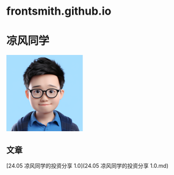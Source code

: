 # frontsmith.github.io
# 凉风同学

<img src="https://raw.githubusercontent.com/frontsmith/FNotePic/master/data/202404291510570.png" width="200" />

## 文章
[24.05 凉风同学的投资分享 1.0](24.05 凉风同学的投资分享 1.0.md)


